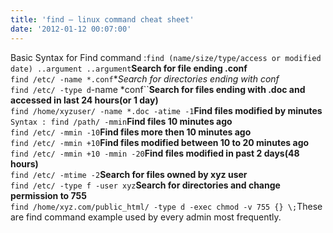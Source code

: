 ```yaml
---
title: 'find – linux command cheat sheet'
date: '2012-01-12 00:07:00'
---
```


  
Basic Syntax for Find command :`find (name/size/type/access or modified date) ..argument ..argument`**Search for file ending .conf**  
`find /etc/ -name *.conf`**Search for directories ending with *conf**  
`find /etc/ -type d`-name *conf``**Search for files ending with .doc and accessed in last 24 hours(or 1 day)**  
`find /home/xyzuser/ -name *.doc -atime -1`**Find files modified by minutes**  
`Syntax : find /path/ -mmin`**Find files 10 minutes ago**  
`find /etc/ -mmin -10`**Find files more then 10 minutes ago**  
`find /etc/ -mmin +10`**Find files modified between 10 to 20 minutes ago**  
`find /etc/ -mmin +10 -mmin -20`**Find files modified in past 2 days(48 hours)**  
`find /etc/ -mtime -2`**Search for files owned by xyz user**  
`find /etc/ -type f -user xyz`**Search for directories and change permission to 755**  
`find /home/xyz.com/public_html/ -type d -exec chmod -v 755 {} \;`These are find command example used by every admin most frequently.